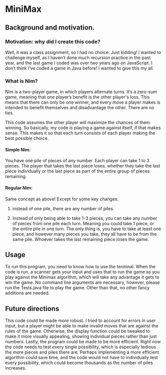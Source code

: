 # MiniMax


## Background and motivation. 


### Motivation: why did I create this code?
Well, it was a class assignment, so I had no choice. Just kidding! I wanted to challenge myself, as I haven’t done much recursion practice in the past year, and the last game I coded was over two years ago on JavaScript. I don’t think I’ve coded a game in Java before! I wanted to give this my all. 




### What is Nim? 
Nim is a two-player game, in which players alternate turns. It’s a zero-sum game, meaning that one player’s benefit is the other player's loss. This means that there can only be one winner, and every move a player makes is intended to benefit themselves and disadvantage the other. There are no ties. 


This code assumes the other player will maximize the chances of them winning. So basically, my code is playing a game against itself, if that makes sense. This makes it so that each turn consists of each player making the best possible choice. 


#### Simple Nim: 
You have one pile of pieces of any number. Each player can take 1 to 3 pieces. The player that takes the last piece loses, whether they take the last piece individually or the last piece as part of the entire group of pieces remaining. 


#### Regular Nim: 
Same concept as above! Except for some key changes:
1. instead of one pile, there are any number of piles.

2. Instead of only being able to take 1-3 pieces, you can take any number of pieces from one pile each turn. Meaning you could take 1 piece, or the entire pile in one turn. The only thing is, you have to take at least one piece, and however many pieces you take, they all have to be from the same pile. Whoever takes the last remaining piece loses the game. 


## Usage
To run this program, you need to know how to use the terminal. When the code is run, a scanner gets your input and uses that to run the game as you play against the Minimax algorithm, which will take any advantage it gets to win the game. No command line arguments are necessary, however, please run the Tests.java file to play the game. Other than that, no other fancy additions are needed. 


## Future directions
This code could be made more robust. I tried to account for errors in user input, but a player might be able to make invalid moves that are against the rules of the game. Otherwise, the display function could be tweaked to make it more visually appealing, showing individual pieces rather than just numbers. Lastly, the program could be made to be more efficient. Right now the code needs to test every single possibility, which is especially tedious the more pieces and piles there are. Perhaps implementing a more efficient algorithm could save time, and the code would not have to individually test every possibility, which could become thousands as the number of piles increases. 
